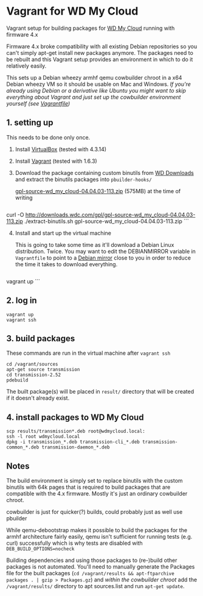 # Vagrant for WD My Cloud

Vagrant setup for building packages for [WD My Cloud](http://www.wdc.com/mycloud/) running with firmware 4.x

Firmware 4.x broke compatibility with all existing Debian repositories so you can't simply apt-get install new packages anymore. The packages need to be rebuilt and this Vagrant setup provides an environment in which to do it relatively easily.

This sets up a Debian wheezy armhf qemu cowbuilder chroot in a x64 Debian wheezy VM so it should be usable on Mac and Windows. *If you're already using Debian or a derivative like Ubuntu you might want to skip everything about Vagrant and just set up the cowbuilder environment yourself (see [Vagrantfile](Vagrantfile))*

## 1. setting up
This needs to be done only once.

1. Install [VirtualBox](https://www.virtualbox.org/) (tested with 4.3.14)
2. Install [Vagrant](https://www.vagrantup.com/downloads.html) (tested with 1.6.3)
3. Download the package containing custom binutils from [WD Downloads](http://support.wdc.com/downloads.aspx?p=233) and extract the binutils packages into `pbuilder-hooks/`
    
    [gpl-source-wd_my_cloud-04.04.03-113.zip](http://downloads.wdc.com/gpl/gpl-source-wd_my_cloud-04.04.03-113.zip) (575MB) at the time of writing
    ```
curl -O http://downloads.wdc.com/gpl/gpl-source-wd_my_cloud-04.04.03-113.zip
./extract-binutils.sh gpl-source-wd_my_cloud-04.04.03-113.zip
    ```

4. Install and start up the virtual machine
    
    This is going to take some time as it'll download a Debian Linux distribution. Twice. You may want to edit the DEBIANMIRROR variable in `Vagrantfile` to point to a [Debian mirror](https://www.debian.org/mirror/list) close to you in order to reduce the time it takes to download everything.
    ```
vagrant up
    ```

## 2. log in

```
vagrant up
vagrant ssh
```

## 3. build packages
These commands are run in the virtual machine after `vagrant ssh`
```
cd /vagrant/sources
apt-get source transmission
cd transmission-2.52
pdebuild
```

The built package(s) will be placed in `result/` directory that will be created if it doesn't already exist.

## 4. install packages to WD My Cloud
```
scp results/transmission*.deb root@wdmycloud.local:
ssh -l root wdmycloud.local
dpkg -i transmission_*.deb transmission-cli_*.deb transmission-common_*.deb transmission-daemon_*.deb
```

## Notes

The build environment is simply set to replace binutils with the custom binutils with 64k pages that is required to build packages that are compatible with the 4.x firmware. Mostly it's just an ordinary cowbuilder chroot.

cowbuilder is just for quicker(?) builds, could probably just as well use pbuilder

While qemu-debootstrap makes it possible to build the packages for the armhf architecture fairly easily, qemu isn't sufficient for running tests (e.g. curl) successfully which is why tests are disabled with `DEB_BUILD_OPTIONS=nocheck`

Building dependencies and using those packages to (re-)build other packages is not automated. You'll need to manually generate the Packages file for the built packages (`cd /vagrant/results && apt-ftparchive packages . | gzip > Packages.gz`) and *within the cowbuilder chroot* add the `/vagrant/results/` directory to apt sources.list and run `apt-get update`.

